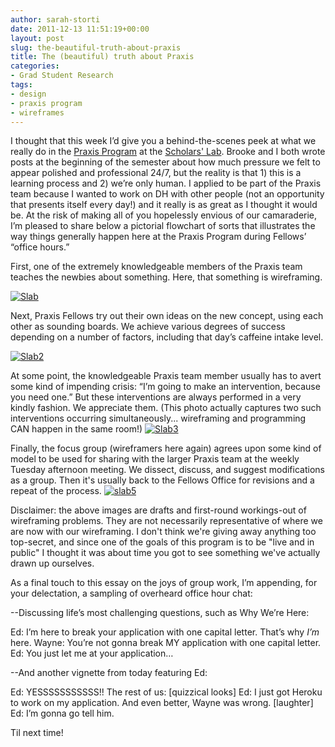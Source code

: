 ```yaml
---
author: sarah-storti
date: 2011-12-13 11:51:19+00:00
layout: post
slug: the-beautiful-truth-about-praxis
title: The (beautiful) truth about Praxis
categories:
- Grad Student Research
tags:
- design
- praxis program
- wireframes
---
```


I thought that this week I’d give you a behind-the-scenes peek at what we really do in the [Praxis Program](http://praxis.scholarslab.org) at the [Scholars' Lab](http://scholarslab.org). Brooke and I both wrote posts at the beginning of the semester about how much pressure we felt to appear polished and professional 24/7, but the reality is that 1) this is a learning process and 2) we’re only human. I applied to be part of the Praxis team because I wanted to work on DH with other people (not an opportunity that presents itself every day!) and it really is as great as I thought it would be.  At the risk of making all of you hopelessly envious of our camaraderie, I’m pleased to share below a pictorial flowchart of sorts that illustrates the way things generally happen here at the Praxis Program during Fellows’ “office hours.” 

First, one of the extremely knowledgeable members of the Praxis team teaches the newbies about something. Here, that something is wireframing.

[![Slab](http://farm8.staticflickr.com/7175/6505765533_5d61f95803.jpg)](http://www.flickr.com/photos/72018725@N07/6505765533/)

Next, Praxis Fellows try out their own ideas on the new concept, using each other as sounding boards. We achieve various degrees of success depending on a number of factors, including that day’s caffeine intake level.

[![Slab2](http://farm8.staticflickr.com/7150/6505765845_b34c006a54.jpg)](http://www.flickr.com/photos/72018725@N07/6505765845/)

At some point, the knowledgeable Praxis team member usually has to avert some kind of impending crisis: “I’m going to make an intervention, because you need one.” But these interventions are always performed in a very kindly fashion. We appreciate them. (This photo actually captures two such interventions occurring simultaneously... wireframing and programming CAN happen in the same room!)
[![Slab3](http://farm8.staticflickr.com/7014/6505766157_f969eeb391.jpg)](http://www.flickr.com/photos/72018725@N07/6505766157/)

Finally, the focus group (wireframers here again) agrees upon some kind of model to be used for sharing with the larger Praxis team at the weekly Tuesday afternoon meeting. We dissect, discuss, and suggest modifications as a group. Then it's usually back to the Fellows Office for revisions and a repeat of the process.
[![slab5](http://farm8.staticflickr.com/7024/6505766459_2ba24ca35a.jpg)](http://www.flickr.com/photos/72018725@N07/6505766459/)

Disclaimer: the above images are drafts and first-round workings-out of wireframing problems. They are not necessarily representative of where we are now with our wireframing. I don't think we're giving away anything too top-secret, and since one of the goals of this program is to be "live and in public" I thought it was about time you got to see something we've actually drawn up ourselves.

As a final touch to this essay on the joys of group work, I’m appending, for your delectation, a sampling of overheard office hour chat:

--Discussing life’s most challenging questions, such as Why We’re Here:

Ed: I’m here to break your application with one capital letter. That’s why *I’m* here. 
Wayne: You’re not gonna break MY application with one capital letter.
Ed: You just let me at your application…

--And another vignette from today featuring Ed:

Ed: YESSSSSSSSSSS!!
The rest of us: [quizzical looks]
Ed: I just got Heroku to work on my application. And even better, Wayne was wrong. 
[laughter]
Ed: I’m gonna go tell him.

Til next time!
